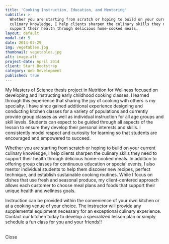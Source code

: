 ```yaml
---
title: 'Cooking Instruction, Education, and Mentoring'
subtitle: >-
  Whether you are starting from scratch or hoping to build on your current
  culinary knowledge, I help clients sharpen the culinary skills they need to
  support their health through delicious home-cooked meals.
layout: default
modal-id: 5
date: 2014-07-29
img: vegetables.jpg
thumbnail: vegetables.jpg
alt: image-alt
project-date: April 2014
client: Start Bootstrap
category: Web Development
published: true
---
```


My Masters of Science thesis project in Nutrition for Wellness focused on developing and instructing early childhood cooking classes. I learned through this experience that sharing the joy of cooking with others is my specialty. I have since gained additional experience designing and conducting kitchen classes for a variety of populations and currently provide group classes as well as individual instruction for all age groups and skill levels. Students can expect to be guided through all aspects of the lesson to ensure they develop their personal interests and skills. I consistently model respect and curiosity for learning so that students are encouraged and empowered to succeed.


Whether you are starting from scratch or hoping to build on your current culinary knowledge, I help clients sharpen the culinary skills they need to support their health through delicious home-cooked meals. In addition to offering group classes for continuous education or special events, I also mentor individual students to help them discover new recipes, perfect technique, and establish sustainable cooking routines. While I focus on dishes that use fresh and seasonal produce, my client-centered approach allows each customer to choose meal plans and foods that support their unique health and wellness goals.


Instruction can be provided within the convenience of your own kitchen or at a cooking venue of your choice. The instructor will provide any supplemental equipment necessary for an exceptional culinary experience. Contact our kitchen today to develop a specialized lesson plan or simply schedule a fun class for you and your friends!!

<div class="image-gallery">
  <img src="img/cooking-instruction/1.jpg" alt="">
  <img src="img/cooking-instruction/2.jpg" alt="">
  <img src="img/cooking-instruction/3.jpg" alt="">
  <img src="img/cooking-instruction/4.jpg" alt="">
  <img src="img/cooking-instruction/5.jpg" alt="">
  <img src="img/cooking-instruction/6.jpg" alt="">
  <img src="img/cooking-instruction/7.jpg" alt="">
  <img src="img/cooking-instruction/8.jpg" alt="">
  <img src="img/cooking-instruction/9.jpg" alt="">
  <img src="img/cooking-instruction/10.jpg" alt="">
  <img src="img/cooking-instruction/11.jpg" alt="">
  <img src="img/cooking-instruction/12.jpg" alt="">
</div>

<div id="tjm" class="tjm">
  <div  class="tjm-c">
    <span onclick="tjmClose()" onKeyPress="tjmClose()" title="Close" class="tjm-cb" role="button" tabindex="0">Close</span>
    <!-- Your content goes here -->
    <div id="tjm-inner-content"></div>
  </div>
</div>